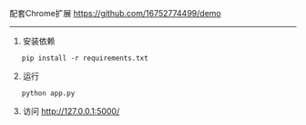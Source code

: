 配套Chrome扩展
https://github.com/16752774499/demo
****

1. 安装依赖

```
   pip install -r requirements.txt
```

2. 运行

```
   python app.py
```

3. 访问 http://127.0.0.1:5000/



